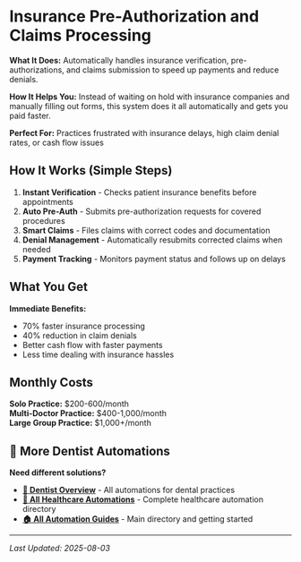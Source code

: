 # Insurance Pre-Authorization and Claims Processing

**What It Does:** Automatically handles insurance verification, pre-authorizations, and claims submission to speed up payments and reduce denials.

**How It Helps You:** Instead of waiting on hold with insurance companies and manually filling out forms, this system does it all automatically and gets you paid faster.

**Perfect For:** Practices frustrated with insurance delays, high claim denial rates, or cash flow issues

## How It Works (Simple Steps)

1. **Instant Verification** - Checks patient insurance benefits before appointments
2. **Auto Pre-Auth** - Submits pre-authorization requests for covered procedures
3. **Smart Claims** - Files claims with correct codes and documentation
4. **Denial Management** - Automatically resubmits corrected claims when needed
5. **Payment Tracking** - Monitors payment status and follows up on delays

## What You Get

**Immediate Benefits:**
- 70% faster insurance processing
- 40% reduction in claim denials
- Better cash flow with faster payments
- Less time dealing with insurance hassles

## Monthly Costs

**Solo Practice:** $200-600/month  
**Multi-Doctor Practice:** $400-1,000/month  
**Large Group Practice:** $1,000+/month

## 🔗 More Dentist Automations

**Need different solutions?**
- **[🦷 Dentist Overview](Dentist%20Overview.md)** - All automations for dental practices
- **[🏥 All Healthcare Automations](../Healthcare%20Overview.md)** - Complete healthcare automation directory
- **[🏠 All Automation Guides](../../../AI%20Automations%20Guide.md)** - Main directory and getting started

---
*Last Updated: 2025-08-03*